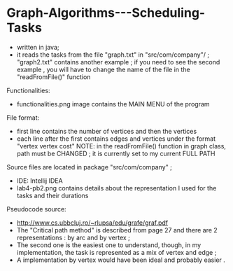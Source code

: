 # Graph-Algorithms---Scheduling-Tasks
- written in java;
- it reads the tasks from the file "graph.txt" in "src/com/company"/ ; "graph2.txt" contains another example ; if you need to see the second example , you will have to change the name of the file in the "readFromFile()" function

Functionalities:
- functionalities.png image contains the MAIN MENU of the program

File format: 
- first line contains the number of vertices and then the vertices
- each line after the first contains edges and vertices under the format "vertex vertex cost"
  NOTE: in the readFromFile() function in graph class, path must be CHANGED ; it is currently set to my current FULL PATH

Source files are located in package  "src/com/company" ;
- IDE: Intellij IDEA
- lab4-pb2.png contains details about the representation I used for the tasks and their durations

Pseudocode source:
- http://www.cs.ubbcluj.ro/~rlupsa/edu/grafe/graf.pdf
- The "Critical path method" is described from page 27 and there are 2 representations : by arc and by vertex ;
- The second one is the easiest one to understand, though, in my implementation, the task is represented as a mix of vertex and edge ;
- A implementation by vertex would have been ideal and probably easier .
